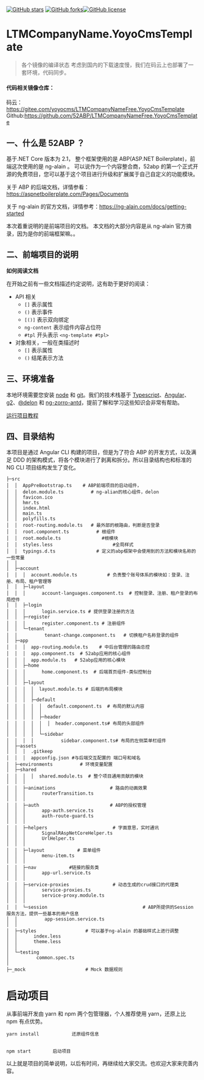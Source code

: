 




[![GitHub stars](https://img.shields.io/github/stars/52ABP/LTMCompanyNameFree.YoyoCmsTemplate.svg)](https://github.com/52ABP/LTMCompanyNameFree.YoyoCmsTemplate/stargazers)
[![GitHub forks](https://img.shields.io/github/forks/52ABP/LTMCompanyNameFree.YoyoCmsTemplate.svg?style=social)](https://github.com/52ABP/LTMCompanyNameFree.YoyoCmsTemplate/network)[![GitHub license](https://img.shields.io/github/license/52ABP/LTMCompanyNameFree.YoyoCmsTemplate.svg?style=social)](https://github.com/52ABP/LTMCompanyNameFree.YoyoCmsTemplate/blob/master/LICENSE)


# LTMCompanyName.YoyoCmsTemplate

> 各个镜像的编译状态
> 考虑到国内的下载速度慢，我们在码云上也部署了一套环境，代码同步。

#### 代码相关镜像仓库：

码云：https://gitee.com/yoyocms/LTMCompanyNameFree.YoyoCmsTemplate
Github:https://github.com/52ABP/LTMCompanyNameFree.YoyoCmsTemplate

## 一、什么是 52ABP ？

基于.NET Core 版本为 2.1， 整个框架使用的是 ABP(ASP.NET Boilerplate)，前端这次使用的是 ng-alain 。
可以说作为一个内容整合商，52abp 的第一个正式开源的免费项目，您可以基于这个项目进行升级和扩展属于自己自定义的功能模块。

关于 ABP 的后端文档，详情参看：https://aspnetboilerplate.com/Pages/Documents

关于 ng-alain 的官方文档，详情参考：https://ng-alain.com/docs/getting-started

本次着重说明的是前端项目的文档。 本文档的大部分内容是从 ng-alain 官方摘录，因为是你的前端框架嘛。。

## 二、前端项目的说明

**如何阅读文档**

在开始之前有一些文档描述约定说明，这有助于更好的阅读：

- API 相关
  - `[]` 表示属性
  - `()` 表示事件
  - `[()]` 表示双向绑定
  - `ng-content` 表示组件内容占位符
  - `#tpl` 开头表示 `<ng-template #tpl>`
- 对象相关，一般在类描述时
  - `[]` 表示属性
  - `()` 结尾表示方法

## 三、环境准备

本地环境需要您安装 [node](http://nodejs.org/) 和 [git](https://git-scm.com/)。我们的技术栈基于 [Typescript](https://www.tslang.cn/)、[Angular](https://angular.io/)、[g2](http://g2.alipay.com/)、[@delon](https://github.com/cipchk/delon) 和 [ng-zorro-antd](https://ng.ant.design/)，提前了解和学习这些知识会非常有帮助。


[运行项目教程](https://juejin.im/post/5b5ec016e51d45194558524b)


## 四、目录结构

本项目是通过 Angular CLI 构建的项目，但是为了符合 ABP 的开发方式，以及满足 DDD 的架构模式，将各个模块进行了剥离和拆分。所以目录结构也和标准的 NG CLI 项目结构发生了变化。

```
├─src
│  │  AppPreBootstrap.ts    # ABP前端项目的启动组件，
│  │  delon.module.ts          # ng-alian的核心组件，delon
│  │  favicon.ico
│  │  hmr.ts
│  │  index.html
│  │  main.ts
│  │  polyfills.ts
│  │  root-routing.module.ts   # 最外部的根路由，判断是否登录
│  │  root.component.ts          # 根组件
│  │  root.module.ts               #根模块
│  │  styles.less                      #全局样式
│  │  typings.d.ts               # 定义的abp框架中会使用到的方法和模块名称的一些常量
│  │  
│  ├─account
│  │  │  account.module.ts           # 负责整个账号体系的模块如：登录、注册、布局、租户管理等
│  │  ├─layout
│  │  │      account-languages.component.ts  # 控制登录、注册、租户登录的布局控件
│  │  ├─login
│  │  │      login.service.ts # 提供登录注册的方法
│  │  ├─register
│  │  │      register.component.ts # 注册组件
│  │  └─tenant
│  │          tenant-change.component.ts   # 切换租户名称登录的组件
│  ├─app
│  │  │  app-routing.module.ts    # 中后台管理的路由总控
│  │  │  app.component.ts  # 52abp应用的核心组件
│  │  │  app.module.ts   # 52abp应用的核心模块
│  │  ├─home
│  │  │      home.component.ts  # 后端首页组件-类似控制台
│  │  │
│  │  ├─layout
│  │  │  │  layout.module.ts # 后端的布局模块
│  │  │  │  
│  │  │  ├─default
│  │  │  │  │  default.component.ts  # 布局的默认内容
│  │  │  │  │  
│  │  │  │  ├─header
│  │  │  │  │  │  header.component.ts# 布局的头部组件
│  │  │  │  │
│  │  │  │  └─sidebar
│  │  │  │          sidebar.component.ts# 布局的左侧菜单栏组件
│  ├─assets
│  │  │  .gitkeep
│  │  │  appconfig.json #与后端交互配置的 端口号和域名
│  ├─environments          # 环境变量配置
│  ├─shared
│  │  │  │  shared.module.ts  # 整个项目通用贡献的模块
│  │  │  
│  │  ├─animations                    # 路由的动画效果
│  │  │      routerTransition.ts
│  │  │
│  │  ├─auth                          # ABP的授权管理
│  │  │      app-auth.service.ts
│  │  │      auth-route-guard.ts
│  │  │
│  │  ├─helpers                        # 字面意思，实时通讯
│  │  │      SignalRAspNetCoreHelper.ts
│  │  │      UrlHelper.ts
│  │  │
│  │  ├─layout            # 菜单组件
│  │  │      menu-item.ts
│  │  │
│  │  ├─nav            #链接的服务类
│  │  │      app-url.service.ts
│  │  │
│  │  ├─service-proxies                # 动态生成的crud接口的代理类
│  │  │      service-proxies.ts
│  │  │      service-proxy.module.ts
│  │  │
│  │  └─session                                   # ABP所提供的Session 服务方法，提供一些基本的用户信息
│  │          app-session.service.ts
│  │
│  ├─styles                  # 可以基于ng-alain 的基础样式上进行调整
│  │      index.less
│  │      theme.less
│  │
│  └─testing
│          common.spec.ts
│
├─_mock                      # Mock 数据规则
```

# 启动项目

从事前端开发由 yarn 和 npm 两个包管理器，个人推荐使用 yarn，还原上比 npm 有点优势。

```
yarn install            还原组件信息


npm start        启动项目
```

以上就是项目的简单说明，以后有时间，再继续给大家交流。也欢迎大家来完善内容。
